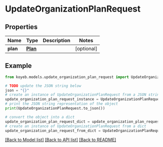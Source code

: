 # UpdateOrganizationPlanRequest


## Properties

Name | Type | Description | Notes
------------ | ------------- | ------------- | -------------
**plan** | [**Plan**](Plan.md) |  | [optional] 

## Example

```python
from koyeb.models.update_organization_plan_request import UpdateOrganizationPlanRequest

# TODO update the JSON string below
json = "{}"
# create an instance of UpdateOrganizationPlanRequest from a JSON string
update_organization_plan_request_instance = UpdateOrganizationPlanRequest.from_json(json)
# print the JSON string representation of the object
print(UpdateOrganizationPlanRequest.to_json())

# convert the object into a dict
update_organization_plan_request_dict = update_organization_plan_request_instance.to_dict()
# create an instance of UpdateOrganizationPlanRequest from a dict
update_organization_plan_request_from_dict = UpdateOrganizationPlanRequest.from_dict(update_organization_plan_request_dict)
```
[[Back to Model list]](../README.md#documentation-for-models) [[Back to API list]](../README.md#documentation-for-api-endpoints) [[Back to README]](../README.md)


